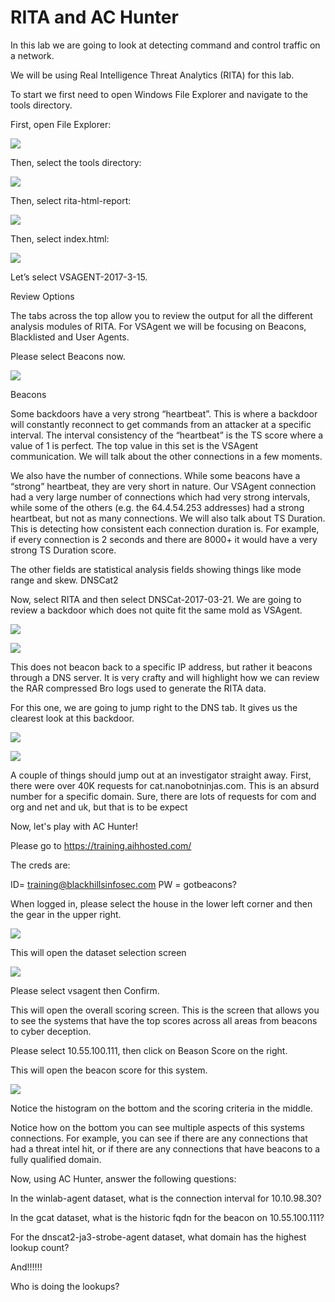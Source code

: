 

# RITA and AC Hunter

In this lab we are going to look at detecting command and control traffic on a network.

We will be using Real Intelligence Threat Analytics (RITA) for this lab.

To start we first need to open Windows File Explorer and navigate to the tools directory.

First, open File Explorer:

![](attachments/Clipboard_2020-07-07-16-58-09.png)

Then, select the tools directory:

![](attachments/Clipboard_2020-07-07-16-59-17.png)

Then, select rita-html-report:

![](attachments/Clipboard_2020-07-07-17-00-10.png)

Then, select index.html:

![](attachments/Clipboard_2020-07-07-17-01-18.png)



Let’s select VSAGENT-2017-3-15.

Review Options

The tabs across the top allow you to review the output for all the different analysis modules of RITA.
For VSAgent we will be focusing on Beacons, Blacklisted and User Agents.

Please select Beacons now.

![](attachments/Clipboard_2020-07-07-17-08-00.png)

Beacons

Some backdoors have a very strong “heartbeat”. This is where a backdoor will constantly reconnect to get commands from an attacker at a specific interval. The interval consistency of the “heartbeat” is the TS score where a value of 1 is perfect. The top value in this set is the VSAgent communication. We will talk about the other connections in a few moments.

We also have the number of connections. While some beacons have a “strong” heartbeat, they are very short in nature. Our VSAgent connection had a very large number of connections which had very strong intervals, while some of the others (e.g. the 64.4.54.253 addresses) had a strong heartbeat, but not as many connections. We will also talk about TS Duration. This is detecting how consistent each connection duration is. For example, if every connection is 2 seconds and there are 8000+ it would have a very strong TS Duration score.

The other fields are statistical analysis fields showing things like mode range and skew.
DNSCat2

Now, select RITA and then select DNSCat-2017-03-21. We are going to review a backdoor which does not quite fit the same mold as VSAgent.

![](attachments/Clipboard_2020-07-07-17-08-41.png)

![](attachments/Clipboard_2020-07-07-17-09-00.png)

This does not beacon back to a specific IP address, but rather it beacons through a DNS server. It is very crafty and will highlight how we can review the RAR compressed Bro logs used to generate the RITA data.

For this one, we are going to jump right to the DNS tab. It gives us the clearest look at this backdoor.

![](attachments/Clipboard_2020-07-07-17-09-33.png)

![](attachments/Clipboard_2020-07-07-17-09-56.png)

A couple of things should jump out at an investigator straight away. First, there were over 40K requests for cat.nanobotninjas.com. This is an absurd number for a specific domain. Sure, there are lots of requests for com and org and net and uk, but that is to be expect

Now, let's play with AC Hunter!

Please go to https://training.aihhosted.com/

The creds are:

ID= training@blackhillsinfosec.com
PW = gotbeacons?


When logged in, please select the house in the lower left corner and then the gear in the upper right.


![](attachments/AC_Hunter_Main_1.JPG)

This will open the dataset selection screen

![](attachments/DataSetSelection_2.JPG)

Please select vsagent then Confirm.

This will open the overall scoring screen.  This is the screen that allows you to see the systems that have the top scores across all areas from beacons to cyber deception.

Please select 10.55.100.111, then click on Beason Score on the right.

This will open the beacon score for this system.

![](attachments/BeaconScore_3.JPG)

Notice the histogram on the bottom and the scoring criteria in the middle. 

Notice how on the bottom you can see multiple aspects of this systems connections.  For example, you can see if there are any connections that had a threat intel hit, or if there are any connections that have beacons to a fully qualified domain.

Now, using AC Hunter, answer the following questions:

In the winlab-agent dataset, what is the connection interval for 10.10.98.30?

In the gcat dataset, what is the historic fqdn for the beacon on 10.55.100.111?

For the dnscat2-ja3-strobe-agent dataset, what domain has the highest lookup count?

And!!!!!!

Who is doing the lookups?

